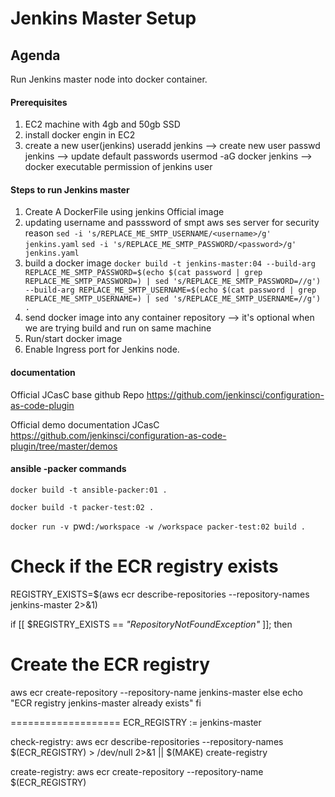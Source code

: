 
# Jenkins Master Setup

## Agenda 

Run Jenkins master node into docker container.

#### Prerequisites

1. EC2 machine with 4gb and 50gb SSD
2. install docker engin in EC2
3. create a new user(jenkins)
    useradd jenkins --> create new user
    passwd jenkins --> update default passwords 
    usermod -aG docker jenkins --> docker executable permission of jenkins user

#### Steps to run Jenkins master 

1. Create A DockerFile using jenkins Official image
2. updating username and passsword of smpt aws ses server for security reason 
    `sed -i 's/REPLACE_ME_SMTP_USERNAME/<username>/g' jenkins.yaml`
    `sed -i 's/REPLACE_ME_SMTP_PASSWORD/<password>/g' jenkins.yaml`
3. build a docker image 
```docker build -t jenkins-master:04 --build-arg REPLACE_ME_SMTP_PASSWORD=$(echo $(cat password | grep REPLACE_ME_SMTP_PASSWORD=) | sed 's/REPLACE_ME_SMTP_PASSWORD=//g') --build-arg REPLACE_ME_SMTP_USERNAME=$(echo $(cat password | grep REPLACE_ME_SMTP_USERNAME=) | sed 's/REPLACE_ME_SMTP_USERNAME=//g') .```
3. send docker image into any container repository --> it's optional when we are trying build and run on same machine
4. Run/start docker image
5. Enable Ingress port for Jenkins node.



#### documentation
Official JCasC base github Repo
https://github.com/jenkinsci/configuration-as-code-plugin

Official demo documentation JCasC 
https://github.com/jenkinsci/configuration-as-code-plugin/tree/master/demos

#### ansible -packer commands
`docker build -t ansible-packer:01 .`

`docker build -t packer-test:02 .`

`docker run -v `pwd`:/workspace -w /workspace packer-test:02 build .`


# Check if the ECR registry exists
REGISTRY_EXISTS=$(aws ecr describe-repositories --repository-names jenkins-master 2>&1)

if [[ $REGISTRY_EXISTS == *"RepositoryNotFoundException"* ]]; then
  # Create the ECR registry
  aws ecr create-repository --repository-name jenkins-master
else
  echo "ECR registry jenkins-master already exists"
fi



===================
ECR_REGISTRY := jenkins-master

check-registry:
	aws ecr describe-repositories --repository-names $(ECR_REGISTRY) > /dev/null 2>&1 || $(MAKE) create-registry

create-registry:
	aws ecr create-repository --repository-name $(ECR_REGISTRY)

